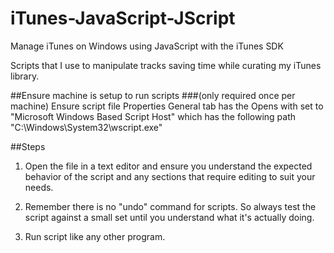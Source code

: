 # iTunes-JavaScript-JScript
Manage iTunes on Windows using JavaScript with the iTunes SDK

Scripts that I use to manipulate tracks saving time while curating my iTunes library.

##Ensure machine is setup to run scripts 
###(only required once per machine)
Ensure script file Properties General tab has the Opens with set to 
"Microsoft Windows Based Script Host"
which has the following path "C:\Windows\System32\wscript.exe"

##Steps

1. Open the file in a text editor and ensure you understand the expected behavior of the script and any sections that require editing to suit your needs.

2. Remember there is no "undo" command for scripts.
So always test the script against a small set until you understand what it's actually doing.

3. Run script like any other program.